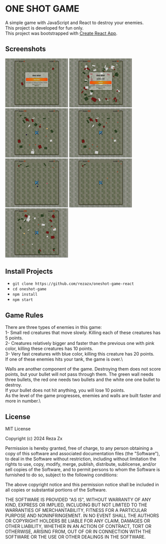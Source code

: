 # ONE SHOT GAME
A simple game with JavaScript and React to destroy your enemies.\
This project is developed for fun only.\
This project was bootstrapped with [Create React App](https://github.com/facebook/create-react-app).

## Screenshots

<img src="https://github.com/rezazx/oneshot-game-react/blob/master/capture/oneshot_0000_Layer%2011.jpg" width="200">
<img src="https://github.com/rezazx/oneshot-game-react/blob/master/capture/oneshot_0001_Layer%2010.jpg" width="200">
<img src="https://github.com/rezazx/oneshot-game-react/blob/master/capture/oneshot_0002_Layer%207.jpg" width="200">
<img src="https://github.com/rezazx/oneshot-game-react/blob/master/capture/oneshot_0003_Layer%208.jpg" width="200">
<img src="https://github.com/rezazx/oneshot-game-react/blob/master/capture/oneshot_0004_Layer%206.jpg" width="200">
<img src="https://github.com/rezazx/oneshot-game-react/blob/master/capture/oneshot_0005_Layer%204.jpg" width="200">
<img src="https://github.com/rezazx/oneshot-game-react/blob/master/capture/oneshot_0006_Layer%201.jpg" width="200">



## Install Projects
- `git clone https://github.com/rezazx/oneshot-game-react`
- `cd oneshot-game`
- `npm install`
- `npm start`

## Game Rules
There are three types of enemies in this game:\
1- Small red creatures that move slowly. Killing each of these creatures has 5 points.\
2- Creatures relatively bigger and faster than the previous one with pink color, killing these creatures has 10 points.\
3- Very fast creatures with blue color, killing this creature has 20 points.\
If one of these enemies hits your tank, the game is over.\

Walls are another component of the game. Destroying them does not score points, but your bullet will not pass through them. The green wall needs three bullets, the red one needs two bullets and the white one one bullet to destroy.\
If your bullet does not hit anything, you will lose 10 points.\
As the level of the game progresses, enemies and walls are built faster and more in number.\

## License

MIT License

Copyright (c) 2024 Reza Zx

Permission is hereby granted, free of charge, to any person obtaining a copy
of this software and associated documentation files (the "Software"), to deal
in the Software without restriction, including without limitation the rights
to use, copy, modify, merge, publish, distribute, sublicense, and/or sell
copies of the Software, and to permit persons to whom the Software is
furnished to do so, subject to the following conditions:

The above copyright notice and this permission notice shall be included in all
copies or substantial portions of the Software.

THE SOFTWARE IS PROVIDED "AS IS", WITHOUT WARRANTY OF ANY KIND, EXPRESS OR
IMPLIED, INCLUDING BUT NOT LIMITED TO THE WARRANTIES OF MERCHANTABILITY,
FITNESS FOR A PARTICULAR PURPOSE AND NONINFRINGEMENT. IN NO EVENT SHALL THE
AUTHORS OR COPYRIGHT HOLDERS BE LIABLE FOR ANY CLAIM, DAMAGES OR OTHER
LIABILITY, WHETHER IN AN ACTION OF CONTRACT, TORT OR OTHERWISE, ARISING FROM,
OUT OF OR IN CONNECTION WITH THE SOFTWARE OR THE USE OR OTHER DEALINGS IN THE
SOFTWARE.